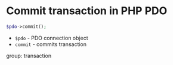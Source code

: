 # Commit transaction in PHP PDO

```php
$pdo->commit();
```

- `$pdo` - PDO connection object
- `commit` - commits transaction

group: transaction


